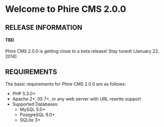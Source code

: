 Welcome to Phire CMS 2.0.0
==========================

RELEASE INFORMATION
-------------------
#### TBD ####
Phire CMS 2.0.0 is getting close to a beta release! Stay tuned! (January 22, 2014)


REQUIREMENTS
------------
The basic requirements for Phire CMS 2.0.0 are as follows:

* PHP 5.3.0+
* Apache 2+, IIS 7+, or any web server with URL rewrite support
* Supported Databases:
    - MySQL 5.0+
    - PostgreSQL 9.0+
    - SQLite 3+

